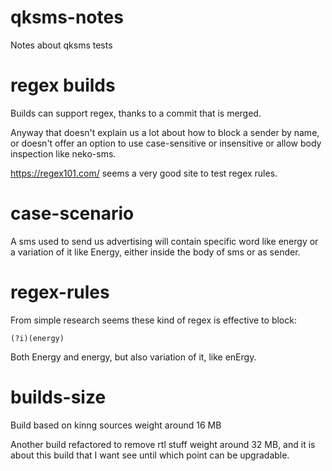 # qksms-notes
Notes about qksms tests

# regex builds

Builds can support regex, thanks to a commit that is merged.

Anyway that doesn't explain us a lot about how to block a sender by name, or doesn't offer an option to use case-sensitive or insensitive or allow body inspection like neko-sms.

https://regex101.com/ seems a very good site to test regex rules.

# case-scenario

A sms used to send us advertising will contain specific word like energy or a variation of it like Energy, either inside the body of sms or as sender.

# regex-rules

From simple research seems these kind of regex is effective to block:

``(?i)(energy)``

Both Energy and energy, but also variation of it, like enErgy.

# builds-size

Build based on kinng sources weight around 16 MB

Another build refactored to remove rtl stuff weight around 32 MB, and it is about this build that I want see until which point can be upgradable.

